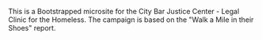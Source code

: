 This is a Bootstrapped microsite for the City Bar Justice Center - Legal Clinic for the Homeless. The campaign is based on the "Walk a Mile in their Shoes" report.